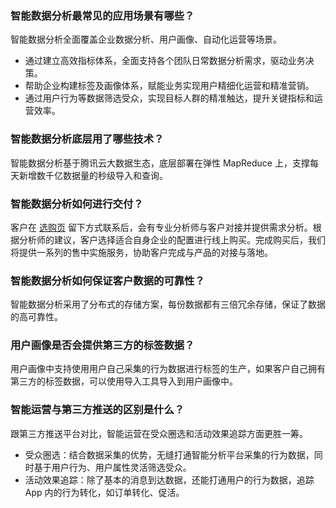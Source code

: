 ### 智能数据分析最常见的应用场景有哪些？
智能数据分析全面覆盖企业数据分析、用户画像、自动化运营等场景。
- 通过建立高效指标体系，全面支持各个团队日常数据分析需求，驱动业务决策。
- 帮助企业构建标签及画像体系，赋能业务实现用户精细化运营和精准营销。
- 通过用户行为等数据筛选受众，实现目标人群的精准触达，提升关键指标和运营效率。

### 智能数据分析底层用了哪些技术？
智能数据分析基于腾讯云大数据生态，底层部署在弹性 MapReduce 上，支撑每天新增数千亿数据量的秒级导入和查询。

### 智能数据分析如何进行交付？
客户在 [选购页](https://buy.cloud.tencent.com/ida) 留下方式联系后，会有专业分析师与客户对接并提供需求分析。根据分析师的建议，客户选择适合自身企业的配置进行线上购买。完成购买后，我们将提供一系列的售中实施服务，协助客户完成与产品的对接与落地。

### 智能数据分析如何保证客户数据的可靠性？
智能数据分析采用了分布式的存储方案，每份数据都有三倍冗余存储，保证了数据的高可靠性。

### 用户画像是否会提供第三方的标签数据？
用户画像中支持使用用户自己采集的行为数据进行标签的生产，如果客户自己拥有第三方的标签数据，可以使用导入工具导入到用户画像中。

### 智能运营与第三方推送的区别是什么？
跟第三方推送平台对比，智能运营在受众圈选和活动效果追踪方面更胜一筹。
- 受众圈选：结合数据采集的优势，无缝打通智能分析平台采集的行为数据，同时基于用户行为、用户属性灵活筛选受众。
- 活动效果追踪：除了基本的消息到达数据，还能打通用户的行为数据，追踪 App 内的行为转化，如订单转化、促活。
